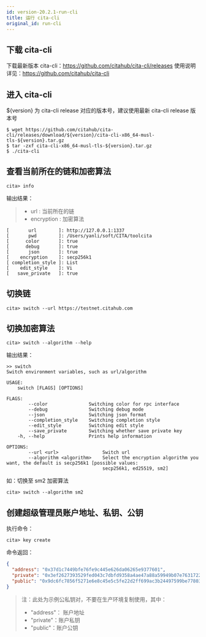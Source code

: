 ```yaml
---
id: version-20.2.1-run-cli
title: 运行 cita-cli
original_id: run-cli
---
```


## 下载 cita-cli

下载最新版本 cita-cli：https://github.com/citahub/cita-cli/releases
使用说明详见：https://github.com/citahub/cita-cli

## 进入 cita-cli 
${version} 为 cita-cli release 对应的版本号，建议使用最新 cita-cli release 版本号

```shell
$ wget https://github.com/citahub/cita-cli/releases/download/${version}/cita-cli-x86_64-musl-tls-${version}.tar.gz
$ tar -zxf cita-cli-x86_64-musl-tls-${version}.tar.gz
$ ./cita-cli
```

## 查看当前所在的链和加密算法

```shell
cita> info
```

输出结果：
> * url : 当前所在的链
> * encryption : 加密算法

```
[       url        ]: http://127.0.0.1:1337
[       pwd        ]: /Users/yanli/soft/CITA/toolcita
[      color       ]: true
[      debug       ]: true
[       json       ]: true
[    encryption    ]: secp256k1
[ completion_style ]: List
[    edit_style    ]: Vi
[   save_private   ]: true
```

## 切换链

```shell
cita> switch --url https://testnet.citahub.com
```

## 切换加密算法

```shell
cita> switch --algorithm --help
```

输出结果：

```shell
>> switch 
Switch environment variables, such as url/algorithm

USAGE:
    switch [FLAGS] [OPTIONS]

FLAGS:
        --color               Switching color for rpc interface
        --debug               Switching debug mode
        --json                Switching json format
        --completion_style    Switching completion style
        --edit_style          Switching edit style
        --save_private        Switching whether save private key
    -h, --help                Prints help information

OPTIONS:
        --url <url>                Switch url
        --algorithm <algorithm>    Select the encryption algorithm you want, the default is secp256k1 [possible values:
                                   secp256k1, ed25519, sm2]
```

如：切换至 sm2 加密算法

```shell
cita> switch --algorithm sm2
```

## 创建超级管理员账户地址、私钥、公钥

执行命令：

```shell
cita> key create
```

命令返回：

```json
{
  "address": "0x37d1c7449bfe76fe9c445e626da06265e9377601",
  "private": "0x3ef2627393529fed043c7dbfd9358a4ae47a88a59949b07e7631722fd6959002",
  "public": "0x9dc6fc7856f5271e6e8c45e5c5fe22d2ff699ac3b24497599be77803d3c25fb4e2fe7da616c65a291910c947c89923009f354634421bddd0a25cd0a509bcf6a9"
}
```

> 注：此处为示例公私钥对，不要在生产环境复制使用，其中：
>
> * "address"： 账户地址
> * "private"：账户私钥
> * "public"：账户公钥

